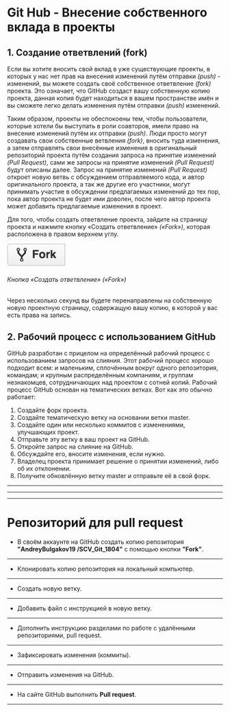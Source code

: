 # Git Hub - Внесение собственного вклада в проекты 
## 1. Создание ответвлений **(fork)** 
Если вы хотите вносить свой вклад в уже существующие проекты, в которых у нас нет прав на внесения изменений путём отправки *(push)* - изменений, вы можете создать своё собственное ответвление *(fork)* проекта. Это означает, что GitHub создаст вашу собственную копию проекта, данная копия будет находиться в вашем пространстве имён и вы сможете легко делать изменения путём отправки *(push)* изменений.

Таким образом, проекты не обеспокоены тем, чтобы пользователи, которые хотели бы выступать в роли соавторов, имели право на внесение изменений путём их отправки *(push)*. Люди просто могут создавать свои собственные ветвления *(fork)*, вносить туда изменения, а затем отправлять свои внесённые изменения в оригинальный репозиторий проекта путём создания запроса на принятие изменений *(Pull Request)*, сами же запросы на принятие изменений *(Pull Request)* будут описаны далее. Запрос на принятие изменений *(Pull Request)* откроет новую ветвь с обсуждением отправляемого кода, и автор оригинального проекта, а так же другие его участники, могут принимать участие в обсуждении предлагаемых изменений до тех пор, пока автор проекта не будет ими доволен, после чего автор проекта может добавить предлагаемые изменения в проект.

Для того, чтобы создать ответвление проекта, зайдите на страницу проекта и нажмите кнопку «Создать ответвление» *(«Fork»)*, которая расположена в правом верхнем углу.

![форк](fork.png)

###### Кнопка «Создать ответвление» *(«Fork»)*
Через несколько секунд вы будете перенаправлены на собственную новую проектную страницу, содержащую вашу копию, в которой у вас есть права на запись.
## 2. Рабочий процесс с использованием GitHub
GitHub разработан с прицелом на определённый рабочий процесс с использованием запросов на слияния. Этот рабочий процесс хорошо подходит всем: и маленьким, сплочённым вокруг одного репозитория, командам; и крупным распределённым компаниям, и группам незнакомцев, сотрудничающих над проектом с сотней копий. Рабочий процесс GitHub основан на тематических ветках.
Вот как это обычно работает:
1. Создайте форк проекта.
2. Создайте тематическую ветку на основании ветки master.
3. Создайте один или несколько коммитов с изменениями, улучшающих проект.
4. Отправьте эту ветку в ваш проект на GitHub.
5. Откройте запрос на слияние на GitHub.
6. Обсуждайте его, вносите изменения, если нужно.
7. Владелец проекта принимает решение о принятии изменений, либо об их отклонении.
8. Получите обновлённую ветку master и отправьте её в свой форк.

___
___
___

# Репозиторий для **pull request**
* В своём аккаунте на GitHub создать копию репозитория **"AndreyBulgakov19
/SCV_Git_1804"** с помощью кнопки **"Fork"**.
---
* Клонировать копию репозитория на локальный компьютер.
---
* Создать новую ветку.
---
* Добавить файл с инструкцией в новую ветку.
---
* Дополнить инструкцию разделами по работе с удалёнными репозиториями, pull request.
---
* Зафиксировать изменения (коммиты).
---
* Отправить изменения на GitHub.
---
* На сайте GitHub выполнить **Pull request**.
---

